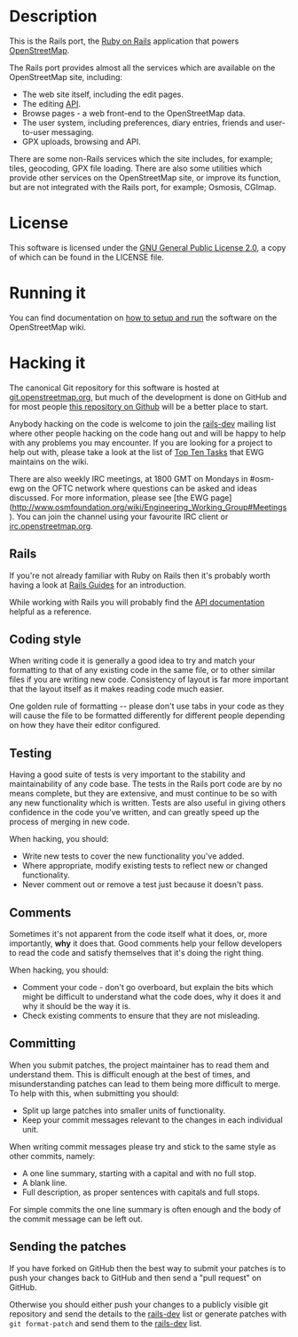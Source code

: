 # Description

This is the Rails port, the [Ruby on Rails](http://rubyonrails.org/)
application that powers [OpenStreetMap](http://www.openstreetmap.org).

The Rails port provides almost all the services which are available 
on the OpenStreetMap site, including:

* The web site itself, including the edit pages.
* The editing [API](http://wiki.openstreetmap.org/wiki/API_v0.6).
* Browse pages - a web front-end to the OpenStreetMap data.
* The user system, including preferences, diary entries, friends and
  user-to-user messaging.
* GPX uploads, browsing and API.

There are some non-Rails services which the site includes, for 
example; tiles, geocoding, GPX file loading. There are also some
utilities which provide other services on the OpenStreetMap site,
or improve its function, but are not integrated with the Rails 
port, for example; Osmosis, CGImap.

# License

This software is licensed under the [GNU General Public License 2.0](http://www.gnu.org/licenses/old-licenses/gpl-2.0.txt),
a copy of which can be found in the LICENSE file.

# Running it

You can find documentation on [how to setup and
run](http://wiki.openstreetmap.org/wiki/The_Rails_Port) the software
on the OpenStreetMap wiki.

# Hacking it

The canonical Git repository for this software is hosted at
[git.openstreetmap.org](http://git.openstreetmap.org/?p=rails.git),
but much of the development is done on GitHub and for most people
[this repository on Github](https://github.com/openstreetmap/openstreetmap-website)
will be a better place to start.

Anybody hacking on the code is welcome to join the
[rails-dev](http://lists.openstreetmap.org/listinfo/rails-dev) mailing
list where other people hacking on the code hang out and will be happy
to help with any problems you may encounter. If you are looking for a
project to help out with, please take a look at the list of 
[Top Ten Tasks](http://wiki.openstreetmap.org/wiki/Top_Ten_Tasks) that
EWG maintains on the wiki.

There are also weekly IRC meetings, at 1800 GMT on Mondays in #osm-ewg on
the OFTC network where questions can be asked and ideas discussed. For more 
information, please see [the EWG page]
(http://www.osmfoundation.org/wiki/Engineering_Working_Group#Meetings). You can
join the channel using your favourite IRC client or [irc.openstreetmap.org](http://irc.openstreetmap.org/).

## Rails

If you're not already familiar with Ruby on Rails then it's probably
worth having a look at [Rails Guides](http://guides.rubyonrails.org/) for an introduction.

While working with Rails you will probably find the [API documentation](http://api.rubyonrails.org/)
helpful as a reference.

## Coding style

When writing code it is generally a good idea to try and match your
formatting to that of any existing code in the same file, or to other
similar files if you are writing new code. Consistency of layout is
far more important that the layout itself as it makes reading code
much easier.

One golden rule of formatting -- please don't use tabs in your code
as they will cause the file to be formatted differently for different
people depending on how they have their editor configured.

## Testing

Having a good suite of tests is very important to the stability and
maintainability of any code base. The tests in the Rails port code are
by no means complete, but they are extensive, and must continue to be
so with any new functionality which is written. Tests are also useful
in giving others confidence in the code you've written, and can
greatly speed up the process of merging in new code.

When hacking, you should:

* Write new tests to cover the new functionality you've added.
* Where appropriate, modify existing tests to reflect new or changed
functionality.
* Never comment out or remove a test just because it doesn't pass.

## Comments

Sometimes it's not apparent from the code itself what it does, or,
more importantly, **why** it does that. Good comments help your fellow
developers to read the code and satisfy themselves that it's doing the
right thing.

When hacking, you should:

* Comment your code - don't go overboard, but explain the bits which
might be difficult to understand what the code does, why it does it
and why it should be the way it is.
* Check existing comments to ensure that they are not misleading.

## Committing

When you submit patches, the project maintainer has to read them and
understand them. This is difficult enough at the best of times, and
misunderstanding patches can lead to them being more difficult to
merge. To help with this, when submitting you should:

* Split up large patches into smaller units of functionality.
* Keep your commit messages relevant to the changes in each individual
unit.

When writing commit messages please try and stick to the same style as
other commits, namely:

* A one line summary, starting with a capital and with no full stop.
* A blank line.
* Full description, as proper sentences with capitals and full stops.

For simple commits the one line summary is often enough and the body
of the commit message can be left out.

## Sending the patches

If you have forked on GitHub then the best way to submit your patches is to
push your changes back to GitHub and then send a "pull request" on GitHub.

Otherwise you should either push your changes to a publicly visible git repository
and send the details to the [rails-dev](http://lists.openstreetmap.org/listinfo/rails-dev)
list or generate patches with `git format-patch` and send them to the
[rails-dev](http://lists.openstreetmap.org/listinfo/rails-dev) list.

